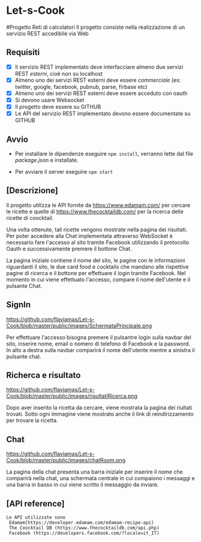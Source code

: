 # Let-s-Cook
#Progetto Reti di calcolatori
Il progetto consiste nella realizzazione di un servizio REST accedibile via Web

## **Requisiti**
- [x] Il servizio REST implementato deve interfacciare almeno due servizi REST *esterni*, cioè non su localhost
- [x] Almeno uno dei servizi REST esterni deve essere *commerciale* (es: twitter, google, facebook, pubnub, parse, firbase etc)
- [x] Almeno uno dei servizi REST esterni deve essere acceduto con oauth
- [x] Si devono usare Websocket
- [x] Il progetto deve essere su GITHUB
- [x] Le API del servizio REST implementato devono essere documentate su GITHUB

## **Avvio**

- Per installare le dipendenze eseguire `npm install`, verranno lette dal file *package.json* e installate.

- Per avviare il server eseguire `npm start`


## [Descrizione]

Il progetto utilizza le API fornite da https://www.edamam.com/ per cercare le ricette e quelle di https://www.thecocktaildb.com/ per la ricerca delle ricette di coocktail.

Una volta ottenute, tali ricette vengono mostrate nella pagina dei risultati.
Per poter accedere alla Chat implementata attraverso WebSocket è necessario fare l'accesso al sito tramite Facebook utilizzando il protocollo Oauth  e successivamente premere il bottone Chat.

La pagina iniziale contiene il nome del sito, le pagine con le informazioni riguardanti il sito, le due card  food e cocktails che mandano alle rispettive pagine di ricerca e il bottone per effettuare il login tramite Facebook. Nel momento in cui viene effettuato l'accesso, compare il nome dell'utente e il pulsante Chat.

## **SignIn**

https://github.com/flaviamas/Let-s-Cook/blob/master/public/images/SchermataPrincipale.png

Per effettuare l'accesso bisogna premere il pulsantre login sulla navbar del sito, inserire nome, email o nomero di telefono di Facebook e la password. In alto a destra sulla navbar comparirà il nome dell'utente mentre a sinistra il pulsante chat.

## **Richerca e risultato**

https://github.com/flaviamas/Let-s-Cook/blob/master/public/images/risultatiRicerca.png

Dopo aver inserito la ricetta da cercare, viene mostrata la pagina dei riultati trovati. Sotto ogni immagine viene mostrato anche il link di reindirizzamento per trovare la ricetta.

## **Chat**

https://github.com/flaviamas/Let-s-Cook/blob/master/public/images/chatRoom.png

La pagina della chat presenta una barra iniziale per inserire il nome che comparirà nella chat, una schermata centrale in cui compaiono i messaggi e una barra in basso in cui viene scritto il messaggio da inviare.


## [API reference]

    Le API utilizzate sono 
     Edamam(https://developer.edamam.com/edamam-recipe-api)
     The Coocktail DB (https://www.thecocktaildb.com/api.php)
     Facebook (https://developers.facebook.com/?locale=it_IT)




